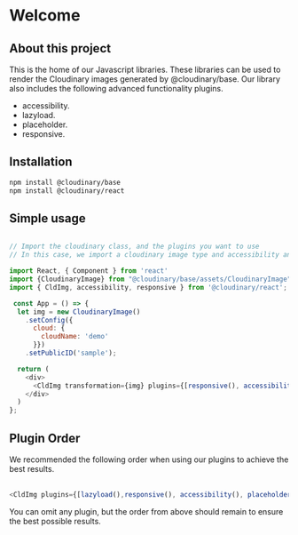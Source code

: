 # Welcome

## About this project

This is the home of our Javascript libraries. These libraries can be used to render the
Cloudinary images generated by @cloudinary/base. Our library also includes the following advanced functionality 
plugins.

- accessibility.
- lazyload.
- placeholder.  
- responsive.

## Installation
```bash
npm install @cloudinary/base 
npm install @cloudinary/react
```

## Simple usage
```javascript

// Import the cloudinary class, and the plugins you want to use
// In this case, we import a cloudinary image type and accessibility and responsive.

import React, { Component } from 'react'
import {CloudinaryImage} from "@cloudinary/base/assets/CloudinaryImage";
import { CldImg, accessibility, responsive } from '@cloudinary/react';

 const App = () => {
  let img = new CloudinaryImage()
    .setConfig({
      cloud: {
        cloudName: 'demo'
      }})
    .setPublicID('sample');

  return (
    <div>
      <CldImg transformation={img} plugins={[responsive(), accessibility()]}/>
    </div>
  )
};
```

## Plugin Order

<div>
We recommended the following order when using our plugins to achieve the best results. 
<br/><br/>

```javascript
<CldImg plugins={[lazyload(),responsive(), accessibility(), placeholder()]}/>
```

You can omit any plugin, but the order from above should 
remain to ensure the best possible results. 
</div>

